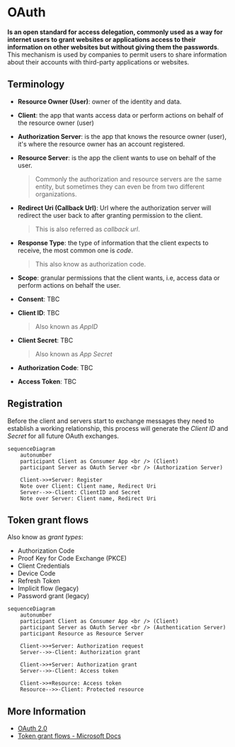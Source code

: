 # OAuth

**Is an open standard for access delegation, commonly used as a way for internet users to grant websites or applications access to their information on other websites but without giving them the passwords**. This mechanism is used by companies to permit users to share information about their accounts with third-party applications or websites.

## Terminology

- **Resource Owner (User)**: owner of the identity and data.

- **Client**: the app that wants access data or perform actions on behalf of the resource owner (user)

- **Authorization Server**: is the app that knows the resource owner (user), it's where the resource owner has an account registered.

- **Resource Server**: is the app the client wants to use on behalf of the user.

  > Commonly the authorization and resource servers are the same entity, but sometimes they can even be from two different organizations.

- **Redirect Uri (Callback Url)**: Url where the authorization server will redirect the user back to after granting permission to the client.

  > This is also referred as _callback url_.

- **Response Type**: the type of information that the client expects to receive, the most common one is _code_.

  > This also know as authorization code.

- **Scope**: granular permissions that the client wants, i.e, access data or perform actions on behalf the user.

- **Consent**: TBC

- **Client ID**: TBC

  > Also known as _AppID_

- **Client Secret**: TBC

  > Also known as _App Secret_

- **Authorization Code**: TBC

- **Access Token**: TBC

## Registration

Before the client and servers start to exchange messages they need to establish a working relationship, this process will generate the _Client ID_ and _Secret_ for all future OAuth exchanges.

```mermaid
sequenceDiagram
    autonumber
    participant Client as Consumer App <br /> (Client)
    participant Server as OAuth Server <br /> (Authorization Server)

    Client->>+Server: Register
    Note over Client: Client name, Redirect Uri
    Server-->>-Client: ClientID and Secret
    Note over Server: Client name, Redirect Uri
```

## Token grant flows

Also know as _grant types_:

- Authorization Code
- Proof Key for Code Exchange (PKCE)
- Client Credentials
- Device Code
- Refresh Token
- Implicit flow (legacy)
- Password grant (legacy)

```mermaid
sequenceDiagram
    autonumber
    participant Client as Consumer App <br /> (Client)
    participant Server as OAuth Server <br /> (Authentication Server)
    participant Resource as Resource Server

    Client->>+Server: Authorization request
    Server-->>-Client: Authorization grant

    Client->>+Server: Authorization grant
    Server-->>-Client: Access token

    Client->>+Resource: Access token
    Resource-->>-Client: Protected resource
```

## More Information

- [OAuth 2.0](https://oauth.net/2/)
- [Token grant flows - Microsoft Docs](https://learn.microsoft.com/en-us/entra/identity-platform/v2-oauth2-auth-code-flow)
